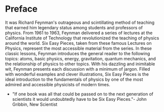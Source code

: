 # Preface 
It was Richard Feynman's outrageous and scintillating method of teaching that earned him legendary status among students and professors of physics. From 1961 to 1963, Feynman delivered a series of lectures at the California Institute of Technology that revolutionized the teaching of physics around the world. Six Easy Pieces, taken from these famous Lectures on Physics, represent the most accessible material from the series. In these classic lessons, Feynman introduces the general reader to the following topics: atoms, basic physics, energy, gravitation, quantum mechanics, and the relationship of physics to other topics. With his dazzling and inimitable wit, Feynman presents each discussion with a minimum of jargon. Filled with wonderful examples and clever illustrations, Six Easy Pieces is the ideal introduction to the fundamentals of physics by one of the most admired and accessible physicists of modern times. 

- "If one book was all that could be passed on to the next generation of scientists it would undoubtedly have to be Six Easy Pieces."- John Gribbin, New Scientist 
